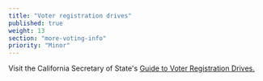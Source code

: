 ```yaml
---
title: "Voter registration drives"
published: true
weight: 13
section: "more-voting-info"
priority: "Minor"
---
```

Visit the California Secretary of State's [Guide to Voter Registration Drives.](http://elections.cdn.sos.ca.gov/guides/guide-to-vr-drives.pdf)
